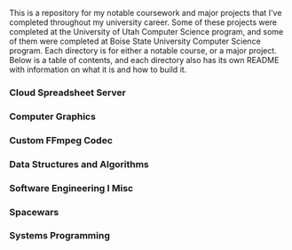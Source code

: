 This is a repository for my notable coursework and major projects that I've completed throughout my university career. Some of these projects were completed at the University of Utah Computer Science program, and some of them were completed at Boise State University Computer Science program. Each directory is  for either a notable course, or a major project. Below is a table of contents, and each directory also has its own README with information on what it is and how to build it.

### Cloud Spreadsheet Server


### Computer Graphics


### Custom FFmpeg Codec


### Data Structures and Algorithms


### Software Engineering I Misc


### Spacewars


### Systems Programming
